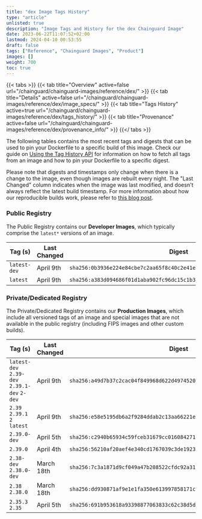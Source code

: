 ```yaml
---
title: "dex Image Tags History"
type: "article"
unlisted: true
description: "Image Tags and History for the dex Chainguard Image"
date: 2023-06-22T11:07:52+02:00
lastmod: 2024-04-10 00:53:55
draft: false
tags: ["Reference", "Chainguard Images", "Product"]
images: []
weight: 700
toc: true
---
```


{{< tabs >}}
{{< tab title="Overview" active=false url="/chainguard/chainguard-images/reference/dex/" >}}
{{< tab title="Details" active=false url="/chainguard/chainguard-images/reference/dex/image_specs/" >}}
{{< tab title="Tags History" active=true url="/chainguard/chainguard-images/reference/dex/tags_history/" >}}
{{< tab title="Provenance" active=false url="/chainguard/chainguard-images/reference/dex/provenance_info/" >}}
{{</ tabs >}}

The following tables contains the most recent tags and digests that can be used to pin your Dockerfile to a specific build of this image. Check our guide on [Using the Tag History API](/chainguard/chainguard-images/using-the-tag-history-api/) for information on how to fetch all tags from an image and how to pin your Dockerfile to a specific digest.

Please note that digests and timestamps only change when there is a change to the image, even though images are rebuilt every night. The "Last Changed" column indicates when the image was last modified, and doesn't always reflect the latest build timestamp. For more information about how our reproducible builds work, please refer to [this blog post](https://www.chainguard.dev/unchained/reproducing-chainguards-reproducible-image-builds).

### Public Registry
The Public Registry contains our **Developer Images**, which typically comprise the `latest*` versions of an image.

| Tag (s)       | Last Changed | Digest                                                                    |
|---------------|--------------|---------------------------------------------------------------------------|
|  `latest-dev` | April 9th    | `sha256:0b3936e224e84cbe7c2aa65f8c40c2e41e31ed2bf73bf8a17e779def86e3ce16` |
|  `latest`     | April 9th    | `sha256:a383d094686f01d1aba902fc96dc15c1b33961307ab050c332ea98bbeee71594` |


### Private/Dedicated Registry
The Private/Dedicated Registry contains our **Production Images**, which include all versioned tags of an image and special images that are not available in the public registry (including FIPS images and other custom builds).

| Tag (s)                                       | Last Changed | Digest                                                                    |
|-----------------------------------------------|--------------|---------------------------------------------------------------------------|
|  `latest-dev` `2.39-dev` `2.39.1-dev` `2-dev` | April 9th    | `sha256:a49d7b37c2cac04f849968d622d4974520493825644b63ef64e638878e736efc` |
|  `2.39` `2.39.1` `2` `latest`                 | April 9th    | `sha256:e58e5195db6a2f9284ddab2c13aa66221e3bb40723ea0122ff98684e0ada4ae1` |
|  `2.39.0-dev`                                 | April 5th    | `sha256:c2940b65934c59fceb31679cc01608427176f276e4609f32e006c820e261fe1a` |
|  `2.39.0`                                     | April 4th    | `sha256:56210af20aef4e340cd1767039c3de192333b69cffda7df88c58613951f565a3` |
|  `2.38-dev` `2.38.0-dev`                      | March 18th   | `sha256:7c3a1871d9cf049a47b208522cfdc92a316d9c456bd4cbed5735273e2d33e61f` |
|  `2.38` `2.38.0`                              | March 18th   | `sha256:dd930871af9e1e1fa350e613997858171cb65940708a1d1fac5f4d4aa3207273` |
|  `2.35.3` `2.35`                              | April 5th    | `sha256:691b953618a93398877063833c62c38d5d0b3b5c260ef567fae69f319ab22bd3` |

